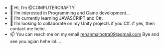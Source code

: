 - 👋 Hi, I’m @COMPUTERCRAFTY
- 👀 I’m interested in Programming and Game development...
- 🌱 I’m currently learning JAVASCRIPT and C#.
- 💞️ I’m looking to collaborate on my Unity projects if you C#. if yes, then contact me hehe.
- 📫 You can reach me on my email rehanmalhotra09@gmail.com
Bye and see you agian hehe lol....

<!---
COMPUTERCRAFTY/COMPUTERCRAFTY is a ✨ special ✨ repository because its `README.md` (this file) appears on your GitHub profile.
You can click the Preview link to take a look at your changes.
--->
